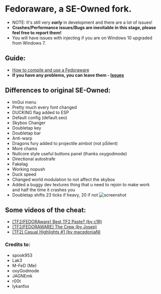 # Fedoraware, a SE-Owned fork.
- NOTE: It's still very __*early*__ in development and there are a lot of issues!
- __Crashes/Performance issues/Bugs are inevitable in this stage, please feel free to report them!__
- You will have issues with injecting if you are on Windows 10 upgraded from Windows 7.

## Guide:
- [How to compile and use a Fedoraware](https://www.youtube.com/watch?v=3OaAkfsikrE)
- __If you have any problems, you can leave them - [Issues](https://github.com/M-FeD/Fedoraware/issues)__

## Differences to original SE-Owned:
- ImGui menu
- Pretty much every font changed
- DUCKING flag added to ESP
- Default config (default.seo)
- Skybox Changer
- Doubletap key
- Doubletap bar
- Anti-warp
- Dragons fury added to projectile aimbot (not pSilent)
- More chams
- Nullcore style useful buttons panel (thanks oxygodmode)
- Directional autostrafe
- Fakelag
- Working nopush
- Duck speed
- Changed world modulation to not affect the skybox
- Added a buggy dev textures thing that u need to rejoin to make work and half the time it crashes you
- Doubletap shifts 23 ticks if heavy, 20 if not
![screenshot](https://i.imgur.com/Bhmsdqt.jpg)

## Some videos of the cheat:
- [[TF2/FEDORAware] Best TF2 Paste? (by c1R)](https://www.youtube.com/watch?v=7gDLPRXtdw8)
- [[TF2/FEDORAWARE] The Crew (by Josep)](https://www.youtube.com/watch?v=7I44S9sSOcc)
- [[TF2] Casual Highlights #1 (by macedoniaN)](https://www.youtube.com/watch?v=W3Gbv7uiImU)

### Credits to:
  - spook953
  - Lak3
  - M-FeD (Me)
  - oxyGodmode
  - JAGNEmk
  - r00t
  - lykanfox

